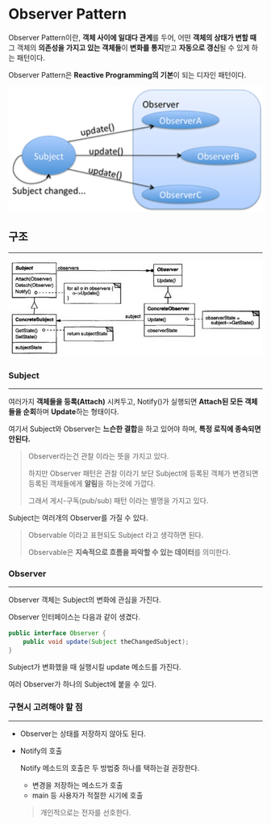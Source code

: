 # Observer Pattern

Observer Pattern이란, **객체 사이에 일대다 관계**를 두어, 어떤 **객체의 상태가 변할 때** 그 객체의 **의존성을 가지고 있는 객체들**이 **변화를 통지**받고 **자동으로 갱신**될 수 있게 하는 패턴이다.

Observer Pattern은 **Reactive Programming의 기본**이 되는 디자인 패턴이다.

![pub_sub](./images/pub_sub.png)

## 구조

---

![Observer Structure](./images/0bserver_structure.png)

### Subject

---

여러가지 **객체들을 등록(Attach)** 시켜두고, Notify()가 실행되면 **Attach된 모든 객체들을 순회**하며 **Update**하는 형태이다.

여기서 Subject와 Observer는 **느슨한 결합**을 하고 있어야 하며, **특정 로직에 종속되면 안된다.**

> Observer라는건 관찰 이라는 뜻을 가지고 있다.
>
> 하지만 Observer 패턴은 관찰 이라기 보단 Subject에 등록된 객체가 변경되면 등록된 객체들에게 **알림**을 하는것에 가깝다.
>
> 그래서 게시-구독(pub/sub) 패턴 이라는 별명을 가지고 있다.

Subject는 여러개의 Observer를 가질 수 있다.

> Observable 이라고 표현되도 Subject 라고 생각하면 된다.
>
> Observable은 **지속적으로 흐름을 파악할 수 있는 데이터**를 의미한다.



### Observer

---

Observer 객체는 Subject의 변화에 관심을 가진다.

Observer 인터페이스는 다음과 같이 생겼다.

``` java
public interface Observer {
    public void update(Subject theChangedSubject);
}
```

Subject가 변화했을 때 실행시킬 update 메소드를 가진다.

여러 Observer가 하나의 Subject에 붙을 수 있다.



### 구현시 고려해야 할 점

---

- Observer는 상태를 저장하지 않아도 된다.

- Notify의 호출

  Notify 메소드의 호출은 두 방법중 하나를 택하는걸 권장한다.

  - 변경을 저장하는 메소드가 호출
  - main 등 사용자가 적절한 시기에 호출

  > 개인적으로는 전자를 선호한다.